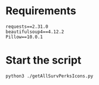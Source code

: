 # Requirements

```
requests==2.31.0
beautifulsoup4==4.12.2
Pillow==10.0.1
```

# Start the script

```
python3 ./getAllSurvPerksIcons.py
```
